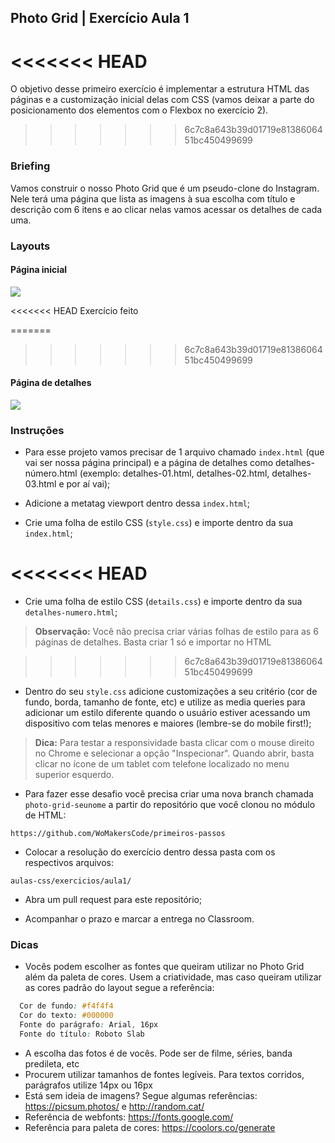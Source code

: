 
## Photo Grid | Exercício Aula 1 

<<<<<<< HEAD
=======
O objetivo desse primeiro exercício é implementar a estrutura HTML das páginas e a customização inicial delas com CSS (vamos deixar a parte do posicionamento dos elementos com o Flexbox no exercício 2).
>>>>>>> 6c7c8a643b39d01719e8138606451bc450499699

### Briefing 

Vamos construir o nosso Photo Grid que é um pseudo-clone do Instagram. Nele terá uma página que lista as imagens à sua escolha com título e descrição com 6 itens
e ao clicar nelas vamos acessar os detalhes de cada uma. 

### Layouts 

#### Página inicial

<img src="https://user-images.githubusercontent.com/6249258/82079070-95d2f200-96b8-11ea-9ca4-75406be0394a.jpg"/> 

<<<<<<< HEAD
Exercício feito

=======
>>>>>>> 6c7c8a643b39d01719e8138606451bc450499699

#### Página de detalhes 

<img src="https://github.com/WoMakersCode/primeiros-passos/raw/master/aula-css/exercicios/photo-grid/layouts/photogrid_details.jpg"/> 


### Instruções

- Para esse projeto vamos precisar de 1 arquivo chamado `index.html` (que vai ser nossa página principal) e a página de detalhes como detalhes-número.html (exemplo: detalhes-01.html, detalhes-02.html, detalhes-03.html e por aí vai);

- Adicione a metatag viewport dentro dessa `index.html`;

- Crie uma folha de estilo CSS (`style.css`) e importe dentro da sua `index.html`; 

<<<<<<< HEAD
=======
- Crie uma folha de estilo CSS (`details.css`) e importe dentro da sua `detalhes-numero.html`; 

> **Observação:** Você não precisa criar várias folhas de estilo para as 6 páginas de detalhes. Basta criar 1 só e importar no HTML

>>>>>>> 6c7c8a643b39d01719e8138606451bc450499699
- Dentro do seu `style.css` adicione customizações a seu critério (cor de fundo, borda, tamanho de fonte, etc) e utilize as media queries para adicionar um estilo diferente quando o usuário estiver acessando um dispositivo com telas menores e maiores (lembre-se do mobile first!); 


> **Dica:** Para testar a responsividade basta clicar com o mouse direito no Chrome e selecionar a opção "Inspecionar". 
Quando abrir, basta clicar no ícone de um tablet com telefone localizado no menu superior esquerdo. 


- Para fazer esse desafio você precisa criar uma nova branch chamada `photo-grid-seunome` a partir do repositório que você clonou no módulo de HTML: 

```
https://github.com/WoMakersCode/primeiros-passos
```

- Colocar a resolução do exercício dentro dessa pasta com os respectivos arquivos: 

```
aulas-css/exercicios/aula1/
```

- Abra um pull request para este repositório;

- Acompanhar o prazo e marcar a entrega no Classroom. 

### Dicas 

- Vocês podem escolher as fontes que queiram utilizar no Photo Grid além da paleta de cores. Usem a criatividade, mas caso queiram utilizar as cores padrão do layout segue a referência: 

```css
  Cor de fundo: #f4f4f4 
  Cor do texto: #000000
  Fonte do parágrafo: Arial, 16px 
  Fonte do título: Roboto Slab
```

- A escolha das fotos é de vocês. Pode ser de filme, séries, banda predileta, etc
- Procurem utilizar tamanhos de fontes legíveis. Para textos corridos, parágrafos utilize 14px ou 16px
- Está sem ideia de imagens? Segue algumas referências: https://picsum.photos/ e http://random.cat/
- Referência de webfonts: https://fonts.google.com/ 
- Referência para paleta de cores: https://coolors.co/generate
